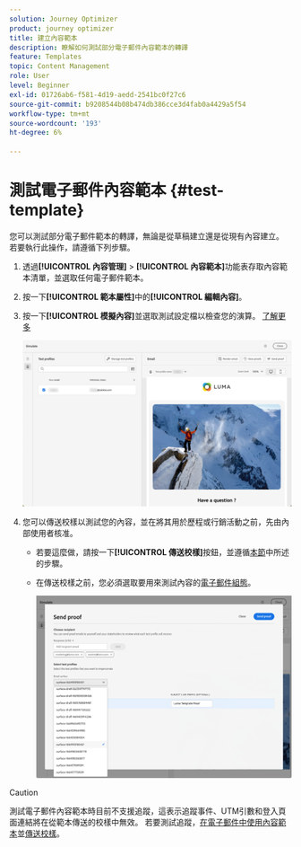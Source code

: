 ```yaml
---
solution: Journey Optimizer
product: journey optimizer
title: 建立內容範本
description: 瞭解如何測試部分電子郵件內容範本的轉譯
feature: Templates
topic: Content Management
role: User
level: Beginner
exl-id: 01726ab6-f581-4d19-aedd-2541bc0f27c6
source-git-commit: b9208544b08b474db386cce3d4fab0a4429a5f54
workflow-type: tm+mt
source-wordcount: '193'
ht-degree: 6%

---
```


# 測試電子郵件內容範本 {#test-template}

您可以測試部分電子郵件範本的轉譯，無論是從草稿建立還是從現有內容建立。 若要執行此操作，請遵循下列步驟。

1. 透過&#x200B;**[!UICONTROL 內容管理]** > **[!UICONTROL 內容範本]**&#x200B;功能表存取內容範本清單，並選取任何電子郵件範本。

1. 按一下&#x200B;**[!UICONTROL 範本屬性]**&#x200B;中的&#x200B;**[!UICONTROL 編輯內容]**。

1. 按一下&#x200B;**[!UICONTROL 模擬內容]**&#x200B;並選取測試設定檔以檢查您的演算。 [了解更多](../content-management/preview-test.md)

   ![](assets/content-template-stimulate.png)

1. 您可以傳送校樣以測試您的內容，並在將其用於歷程或行銷活動之前，先由內部使用者核准。

   * 若要這麼做，請按一下&#x200B;**[!UICONTROL 傳送校樣]**&#x200B;按鈕，並遵循[本節](../content-management/proofs.md)中所述的步驟。

   * 在傳送校樣之前，您必須選取要用來測試內容的[電子郵件組態](../configuration/channel-surfaces.md)。

     ![](assets/content-template-stimulate-proof-surface.png)

>[!CAUTION]
>
>測試電子郵件內容範本時目前不支援追蹤，這表示追蹤事件、UTM引數和登入頁面連結將在從範本傳送的校樣中無效。 若要測試追蹤，[在電子郵件中使用內容範本](../email/use-email-templates.md)並[傳送校樣](../content-management/preview-test.md#send-proofs)。
